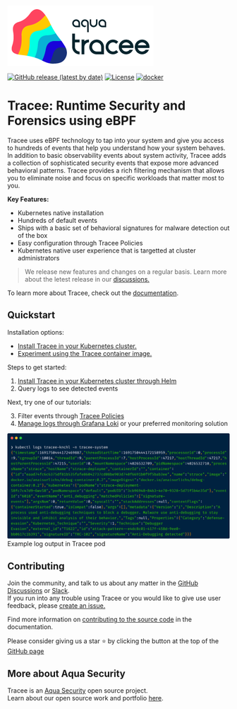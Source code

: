 ![Tracee Logo](docs/images/tracee.png)

[![GitHub release (latest by date)](https://img.shields.io/github/v/release/aquasecurity/tracee)](https://github.com/aquasecurity/tracee/releases)
[![License](https://img.shields.io/github/license/aquasecurity/tracee)](https://github.com/aquasecurity/tracee/blob/main/LICENSE)
[![docker](https://badgen.net/docker/pulls/aquasec/tracee)](https://hub.docker.com/r/aquasec/tracee)

# Tracee: Runtime Security and Forensics using eBPF

Tracee uses eBPF technology to tap into your system and give you access to hundreds of events that help you understand how your system behaves.
In addition to basic observability events about system activity, Tracee adds a collection of sophisticated security events that expose more advanced behavioral patterns. 
Tracee provides a rich filtering mechanism that allows you to eliminate noise and focus on specific workloads that matter most to you.

**Key Features:**
* Kubernetes native installation
* Hundreds of default events
* Ships with a basic set of behavioral signatures for malware detection out of the box 
* Easy configuration through Tracee Policies 
* Kubernetes native user experience that is targetted at cluster administrators

> We release new features and changes on a regular basis. Learn more about the letest release in our [discussions.](https://github.com/aquasecurity/tracee/discussions)

To learn more about Tracee, check out the [documentation](https://aquasecurity.github.io/tracee/latest/docs/overview/). 

## Quickstart

Installation options:
* [Install Tracee in your Kubernetes cluster.](https://aquasecurity.github.io/tracee/latest/getting-started/kubernetes-quickstart)
* [Experiment using the Tracee container image.](https://aquasecurity.github.io/tracee/latest/getting-started/docker-quickstart)

Steps to get started:

1. [Install Tracee in your Kubernetes cluster through Helm](https://aquasecurity.github.io/tracee/latest/getting-started/kubernetes-quickstart/)
2. Query logs to see detected events

Next, try one of our tutorials:

3. Filter events through [Tracee Policies](https://aquasecurity.github.io/tracee/latest/tutorials/k8s-policies/) 
4. [Manage logs through Grafana Loki](https://aquasecurity.github.io/tracee/latest/tutorials/promtail/) or your preferred monitoring solution

![Example log output in Tracee pod](./docs/images/log-example.png)
Example log output in Tracee pod
## Contributing
  
Join the community, and talk to us about any matter in the [GitHub Discussions](https://github.com/aquasecurity/tracee/discussions) or [Slack](https://slack.aquasec.com).  
If you run into any trouble using Tracee or you would like to give use user feedback, please [create an issue.](https://github.com/aquasecurity/tracee/issues)

Find more information on [contributing to the source code](https://aquasecurity.github.io/tracee/latest/contributing/overview/) in the documentation.

Please consider giving us a star ⭐️
by clicking the button at the top of the [GitHub page](https://github.com/aquasecurity/tracee/)

## More about Aqua Security

Tracee is an [Aqua Security](https://aquasec.com) open source project.  
Learn about our open source work and portfolio [here](https://www.aquasec.com/products/open-source-projects/).

